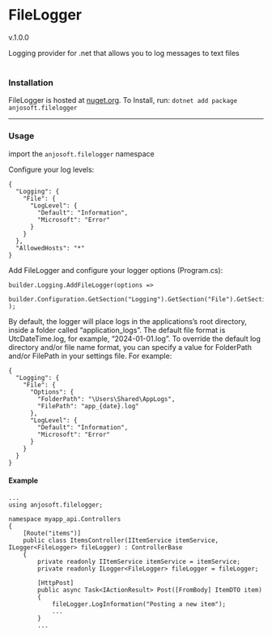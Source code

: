 # FileLogger

v.1.0.0

Logging provider for .net that allows you to log messages to text files
<br>
<br>

### Installation

FileLogger is hosted at [nuget.org](https://www.nuget.org/packages/anjosoft.filelogger/). To Install, run:
``dotnet add package anjosoft.filelogger``

---

### Usage

import the ``anjosoft.filelogger`` namespace

Configure your log levels:

```
{
  "Logging": {
    "File": {
      "LogLevel": {
        "Default": "Information",
        "Microsoft": "Error"
      }
    }
  },
  "AllowedHosts": "*"
}
```

Add FileLogger and configure your logger options (Program.cs):

```
builder.Logging.AddFileLogger(options =>
    builder.Configuration.GetSection("Logging").GetSection("File").GetSection("Options").Bind(options)
);
```

By default, the logger will place logs in the applications’s root directory, inside a folder called “application_logs”. The default file format is UtcDateTime.log, for example, “2024-01-01.log”. To override the default log directory and/or file name format, you can specify a value for FolderPath and/or FilePath in your settings file. For example:

```
{
  "Logging": {
    "File": {
      "Options": {
        "FolderPath": "\Users\Shared\AppLogs",
        "FilePath": "app_{date}.log"
      },
      "LogLevel": {
        "Default": "Information",
        "Microsoft": "Error"
      }
    }
  }
}
```

#### Example

```
...
using anjosoft.filelogger;

namespace myapp_api.Controllers
{
    [Route("items")]
    public class ItemsController(IItemService itemService, ILogger<FileLogger> fileLogger) : ControllerBase
    {
        private readonly IItemService itemService = itemService;
        private readonly ILogger<FileLogger> fileLogger = fileLogger;

        [HttpPost]
        public async Task<IActionResult> Post([FromBody] ItemDTO item)
        {
            fileLogger.LogInformation("Posting a new item");
            ...
        }
        ...
```
